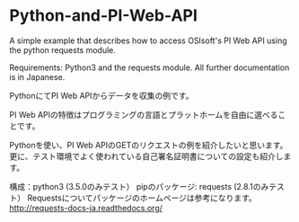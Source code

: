 # Python-and-PI-Web-API
A simple example that describes how to access OSIsoft's PI Web API using the python requests module.

Requirements: Python3 and the requests module.
All further documentation is in Japanese.


PythonにてPI Web APIからデータを収集の例です。

PI Web APIの特徴はプログラミングの言語とプラットホームを自由に選べることです。
 
Pythonを使い、PI Web APIのGETのリクエストの例を紹介したいと思います。
更に、テスト環境でよく使われている自己署名証明書についての設定も紹介します。
 
構成：python3 (3.5.0のみテスト）
pipのパッケージ: requests (2.8.1のみテスト）
Requestsについてパッケージのホームページは参考になります。
http://requests-docs-ja.readthedocs.org/
